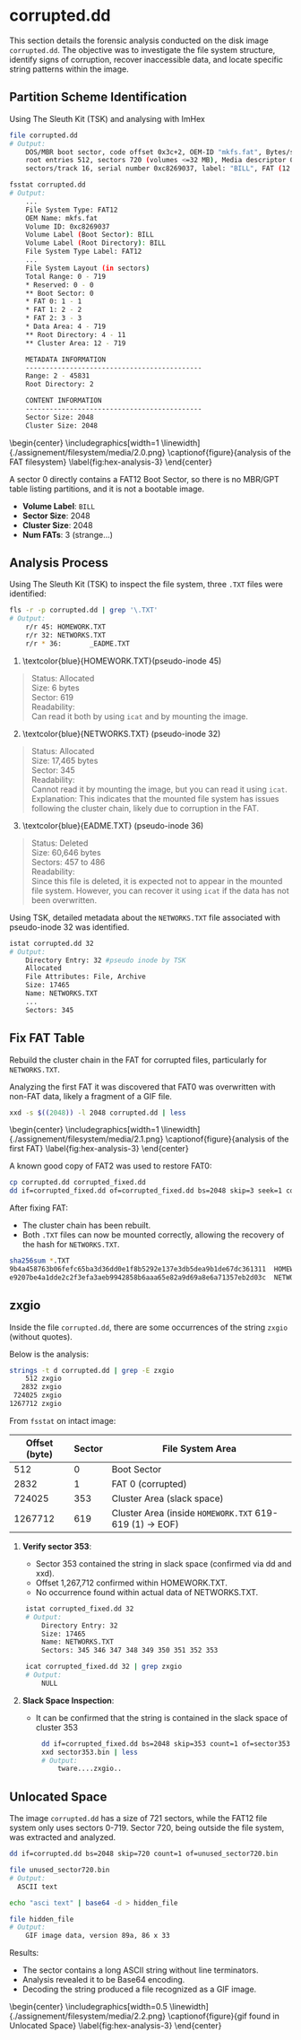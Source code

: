 # corrupted.dd

This section details the forensic analysis conducted on the disk image `corrupted.dd`. The objective was to investigate the file system structure, identify signs of corruption, recover inaccessible data, and locate specific string patterns within the image. 

## Partition Scheme Identification

Using The Sleuth Kit (TSK) and analysing with ImHex

```bash
file corrupted.dd
# Output:
    DOS/MBR boot sector, code offset 0x3c+2, OEM-ID "mkfs.fat", Bytes/sector 2048, FATs 3, 
    root entries 512, sectors 720 (volumes <=32 MB), Media descriptor 0xf8, sectors/FAT 1, 
    sectors/track 16, serial number 0xc8269037, label: "BILL", FAT (12 bit)

fsstat corrupted.dd
# Output:
    ...
    File System Type: FAT12
    OEM Name: mkfs.fat
    Volume ID: 0xc8269037
    Volume Label (Boot Sector): BILL
    Volume Label (Root Directory): BILL
    File System Type Label: FAT12
    ...
    File System Layout (in sectors)
    Total Range: 0 - 719
    * Reserved: 0 - 0
    ** Boot Sector: 0
    * FAT 0: 1 - 1
    * FAT 1: 2 - 2
    * FAT 2: 3 - 3
    * Data Area: 4 - 719
    ** Root Directory: 4 - 11
    ** Cluster Area: 12 - 719

    METADATA INFORMATION
    --------------------------------------------
    Range: 2 - 45831
    Root Directory: 2

    CONTENT INFORMATION
    --------------------------------------------
    Sector Size: 2048
    Cluster Size: 2048
```

\begin{center}
\includegraphics[width=1 \linewidth]{./assignement/filesystem/media/2.0.png}
\captionof{figure}{analysis of the FAT filesystem}
\label{fig:hex-analysis-3}
\end{center}

A sector 0 directly contains a FAT12 Boot Sector, so there is no MBR/GPT table listing partitions, and it is not a bootable image.

- **Volume Label**: `BILL`
- **Sector Size**: 2048
- **Cluster Size**: 2048
- **Num FATs**: 3 (strange...)

## Analysis Process

Using The Sleuth Kit (TSK) to inspect the file system, three `.TXT` files were identified:

```bash
fls -r -p corrupted.dd | grep '\.TXT'
# Output:
    r/r 45: HOMEWORK.TXT
    r/r 32: NETWORKS.TXT
    r/r * 36:       _EADME.TXT
```

1. \textcolor{blue}{HOMEWORK.TXT}(pseudo-inode 45)

> Status: Allocated  
> Size: 6 bytes  
> Sector: 619  
> Readability:  
    Can read it both by using `icat` and by mounting the image.

2. \textcolor{blue}{NETWORKS.TXT} (pseudo-inode 32)

> Status: Allocated  
> Size: 17,465 bytes  
> Sector: 345  
> Readability:  
    Cannot read it by mounting the image, but you can read it using `icat`.  
    Explanation: This indicates that the mounted file system has issues following the cluster chain, likely due to corruption in the FAT.

3. \textcolor{blue}{EADME.TXT} (pseudo-inode 36)

> Status: Deleted  
> Size: 60,646 bytes  
> Sectors: 457 to 486  
> Readability:  
    Since this file is deleted, it is expected not to appear in the mounted file system. However, you can recover it using `icat` if the data has not been overwritten.

Using TSK, detailed metadata about the `NETWORKS.TXT` file associated with pseudo-inode 32 was identified.

```bash
istat corrupted.dd 32
# Output:
    Directory Entry: 32 #pseudo inode by TSK
    Allocated
    File Attributes: File, Archive
    Size: 17465
    Name: NETWORKS.TXT
    ...
    Sectors: 345
```

## Fix FAT Table

Rebuild the cluster chain in the FAT for corrupted files, particularly for `NETWORKS.TXT`.

Analyzing the first FAT it was discovered that FAT0 was overwritten with non-FAT data, likely a fragment of a GIF file.


```bash
xxd -s $((2048)) -l 2048 corrupted.dd | less
```

\begin{center}
\includegraphics[width=1 \linewidth]{./assignement/filesystem/media/2.1.png}
\captionof{figure}{analysis of the first FAT}
\label{fig:hex-analysis-3}
\end{center}

A known good copy of FAT2 was used to restore FAT0:

```bash
cp corrupted.dd corrupted_fixed.dd
dd if=corrupted_fixed.dd of=corrupted_fixed.dd bs=2048 skip=3 seek=1 count=1 conv=notrunc
```

After fixing FAT:

- The cluster chain has been rebuilt.  
- Both `.TXT` files can now be mounted correctly, allowing the recovery of the hash for `NETWORKS.TXT`.

```bash
sha256sum *.TXT
9b4a458763b06fefc65ba3d36dd0e1f8b5292e137e3db5dea9b1de67dc361311  HOMEWORK.TXT
e9207be4a1dde2c2f3efa3aeb9942858b6aaa65e82a9d69a8e6a71357eb2d03c  NETWORKS.TXT
```

## zxgio

Inside the file `corrupted.dd`, there are some occurrences of the string `zxgio` (without quotes).

Below is the analysis:

```bash
strings -t d corrupted.dd | grep -E zxgio
    512 zxgio
   2832 zxgio
 724025 zxgio
1267712 zxgio
```

From `fsstat` on intact image:

| **Offset (byte)** | **Sector** | **File System Area**         |
|--------------------|------------|------------------------------|
| 512                | 0          | Boot Sector                 |            
| 2832               | 1          | FAT 0 (corrupted)           |                
| 724025             | 353        | Cluster Area (slack space)  |                     
| 1267712            | 619        | Cluster Area (inside `HOMEWORK.TXT` 619-619 (1) -> EOF) |

1. **Verify sector 353**:

    - Sector 353 contained the string in slack space (confirmed via dd and xxd).
    - Offset 1,267,712 confirmed within HOMEWORK.TXT.
    - No occurrence found within actual data of NETWORKS.TXT.

```bash
    istat corrupted_fixed.dd 32
    # Output:
        Directory Entry: 32
        Size: 17465
        Name: NETWORKS.TXT
        Sectors: 345 346 347 348 349 350 351 352 353

    icat corrupted_fixed.dd 32 | grep zxgio
    # Output:
        NULL
```

2. **Slack Space Inspection**:

    - It can be confirmed that the string is contained in the slack space of cluster 353

```bash
        dd if=corrupted_fixed.dd bs=2048 skip=353 count=1 of=sector353.bin
        xxd sector353.bin | less
        # Output:
            tware....zxgio..
```

## Unlocated Space

The image `corrupted.dd` has a size of 721 sectors, while the FAT12 file system only uses sectors 0-719. Sector 720, being outside the file system, was extracted and analyzed.

```bash
dd if=corrupted.dd bs=2048 skip=720 count=1 of=unused_sector720.bin

file unused_sector720.bin
# Output:
  ASCII text

echo "asci text" | base64 -d > hidden_file

file hidden_file
# Output:
    GIF image data, version 89a, 86 x 33
```

Results:

- The sector contains a long ASCII string without line terminators.
- Analysis revealed it to be Base64 encoding.
- Decoding the string produced a file recognized as a GIF image.

\begin{center}
\includegraphics[width=0.5 \linewidth]{./assignement/filesystem/media/2.2.png}
\captionof{figure}{gif found in Unlocated Space}
\label{fig:hex-analysis-3}
\end{center}
